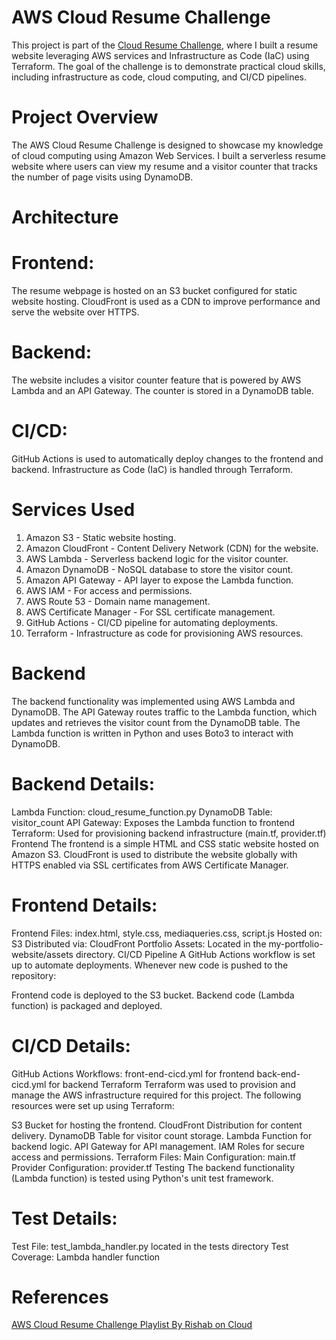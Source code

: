 # AWS Cloud Resume Challenge
This project is part of the [Cloud Resume Challenge](https://cloudresumechallenge.dev/), where I built a resume website leveraging AWS services and Infrastructure as Code (IaC) using Terraform. The goal of the challenge is to demonstrate practical cloud skills, including infrastructure as code, cloud computing, and CI/CD pipelines.

# Project Overview
The AWS Cloud Resume Challenge is designed to showcase my knowledge of cloud computing using Amazon Web Services. I built a serverless resume website where users can view my resume and a visitor counter that tracks the number of page visits using DynamoDB.

# Architecture
# Frontend: 
The resume webpage is hosted on an S3 bucket configured for static website hosting. CloudFront is used as a CDN to improve performance and serve the website over HTTPS.
# Backend: 
The website includes a visitor counter feature that is powered by AWS Lambda and an API Gateway. The counter is stored in a DynamoDB table.
# CI/CD: 
GitHub Actions is used to automatically deploy changes to the frontend and backend. Infrastructure as Code (IaC) is handled through Terraform.

# Services Used
1. Amazon S3 - Static website hosting.
2. Amazon CloudFront - Content Delivery Network (CDN) for the website.
3. AWS Lambda - Serverless backend logic for the visitor counter.
4. Amazon DynamoDB - NoSQL database to store the visitor count.
5. Amazon API Gateway - API layer to expose the Lambda function.
6. AWS IAM - For access and permissions.
7. AWS Route 53 - Domain name management.
8. AWS Certificate Manager - For SSL certificate management.
9. GitHub Actions - CI/CD pipeline for automating deployments.
10. Terraform - Infrastructure as code for provisioning AWS resources.

# Backend
The backend functionality was implemented using AWS Lambda and DynamoDB. The API Gateway routes traffic to the Lambda function, which updates and retrieves the visitor count from the DynamoDB table. The Lambda function is written in Python and uses Boto3 to interact with DynamoDB.

# Backend Details:
Lambda Function: cloud_resume_function.py
DynamoDB Table: visitor_count
API Gateway: Exposes the Lambda function to frontend
Terraform: Used for provisioning backend infrastructure (main.tf, provider.tf)
Frontend
The frontend is a simple HTML and CSS static website hosted on Amazon S3. CloudFront is used to distribute the website globally with HTTPS enabled via SSL certificates from AWS Certificate Manager.

# Frontend Details:
Frontend Files: index.html, style.css, mediaqueries.css, script.js
Hosted on: S3
Distributed via: CloudFront
Portfolio Assets: Located in the my-portfolio-website/assets directory.
CI/CD Pipeline
A GitHub Actions workflow is set up to automate deployments. Whenever new code is pushed to the repository:

Frontend code is deployed to the S3 bucket.
Backend code (Lambda function) is packaged and deployed.

# CI/CD Details:
GitHub Actions Workflows:
front-end-cicd.yml for frontend
back-end-cicd.yml for backend
Terraform
Terraform was used to provision and manage the AWS infrastructure required for this project. The following resources were set up using Terraform:

S3 Bucket for hosting the frontend.
CloudFront Distribution for content delivery.
DynamoDB Table for visitor count storage.
Lambda Function for backend logic.
API Gateway for API management.
IAM Roles for secure access and permissions.
Terraform Files:
Main Configuration: main.tf
Provider Configuration: provider.tf
Testing
The backend functionality (Lambda function) is tested using Python's unit test framework.

# Test Details:
Test File: test_lambda_handler.py located in the tests directory
Test Coverage: Lambda handler function

# References
[AWS Cloud Resume Challenge Playlist By Rishab on Cloud](https://youtube.com/watch?v=NNKzYhvqq5w&list=PLK_LRl1CH4L_ko1-Xm04ATPTduu6gaSM8)

